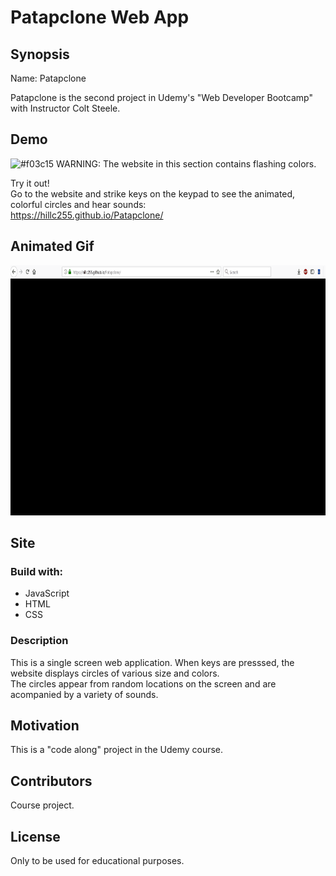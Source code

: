 # Patapclone Web App

## Synopsis

Name:  Patapclone

Patapclone is the second project in Udemy's "Web Developer Bootcamp" with Instructor Colt Steele.  

## Demo

![#f03c15](https://placehold.it/15/f03c15/000000?text=+) WARNING:
 The website in this section contains flashing colors.

Try it out!  
Go to the website and strike keys on the keypad to see the animated, colorful circles and hear sounds: </br>
https://hillc255.github.io/Patapclone/

## Animated Gif

<p align="center">
 <kbd><img width="750" height="400" src="readme_assets/Patapclone.gif"></kbd>
</p>

## Site

### Build with:

- JavaScript
- HTML
- CSS

### Description

This is a single screen web application.  When keys are presssed, the website displays circles of various size and colors.  
The circles appear from random locations on the screen and are acompanied by a variety of sounds.

## Motivation

This is a "code along" project in the Udemy course.

## Contributors

Course project.

## License

Only to be used for educational purposes.


